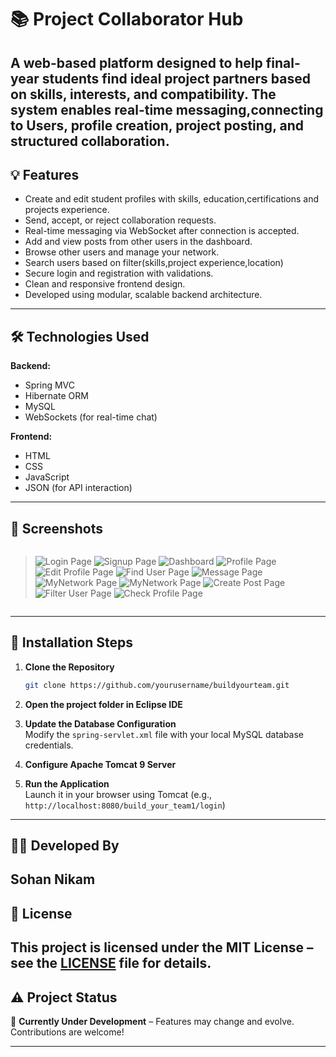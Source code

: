 # 📚 Project Collaborator Hub

A web-based platform designed to help final-year students find ideal project partners based on skills, interests, and compatibility. 
The system enables real-time messaging,connecting to Users, profile creation, project posting, and structured collaboration.
---
## 💡 Features

- Create and edit student profiles with skills, education,certifications and projects experience.
- Send, accept, or reject collaboration requests.
- Real-time messaging via WebSocket after connection is accepted.
- Add and view posts from other users in the dashboard.
- Browse other users and manage your network.
- Search users based on filter(skills,project experience,location)
- Secure login and registration with validations.
- Clean and responsive frontend design.
- Developed using modular, scalable backend architecture.
---

## 🛠️ Technologies Used

**Backend:**
- Spring MVC 
- Hibernate ORM  
- MySQL  
- WebSockets (for real-time chat)

**Frontend:**
- HTML  
- CSS  
- JavaScript  
- JSON (for API interaction)
---

## 📸 Screenshots

> ```

> ![Login Page](build_your_team1/screenshots/Login.png)
> ![Signup Page](build_your_team1/screenshots/Signup.png)
> ![Dashboard](build_your_team1/screenshots/Posts.png)
> ![Profile Page](build_your_team1/screenshots/Profile.png)
> ![Edit Profile Page](build_your_team1/screenshots/EditProfile.png)
> ![Find User Page](build_your_team1/screenshots/FindUsers.png)
> ![Message Page](build_your_team1/screenshots/Messaging.png)
> ![MyNetwork Page](build_your_team1/screenshots/MyNetwork(2).png)
> ![MyNetwork Page](build_your_team1/screenshots/MyNetwork.png)
> ![Create Post Page](build_your_team1/screenshots/CreatBlog.png)
> ![Filter User Page](build_your_team1/screenshots/Filter.png)
> ![Check Profile Page](build_your_team1/screenshots/check_Profile.png)

> ```
---

## 🚀 Installation Steps

1. **Clone the Repository**  
   ```bash
   git clone https://github.com/yourusername/buildyourteam.git
   ```

2. **Open the project folder in Eclipse IDE**

3. **Update the Database Configuration**  
   Modify the `spring-servlet.xml` file with your local MySQL database credentials.

4. **Configure Apache Tomcat 9 Server**

5. **Run the Application**  
   Launch it in your browser using Tomcat (e.g., `http://localhost:8080/build_your_team1/login`)

---

## 👨‍💻 Developed By

**Sohan Nikam**
---

## 📜 License

This project is licensed under the **MIT License** – see the [LICENSE](LICENSE) file for details.
---

## ⚠️ Project Status

🚧 **Currently Under Development** – Features may change and evolve. Contributions are welcome!

---
